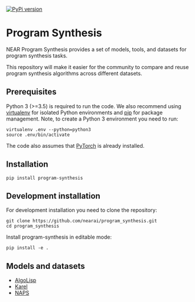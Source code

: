 [![PyPi version](https://pypip.in/v/program-synthesis/badge.png)](https://pypi.org/project/program-synthesis/)
# Program Synthesis
NEAR Program Synthesis provides a set of models, tools, and datasets for program synthesis tasks.

This repository will make it easier for the community to compare and reuse program synthesis algorithms across different
datasets.

## Prerequisites
Python 3 (>=3.5) is required to run the code. We also recommend using
[virtualenv](https://virtualenv.pypa.io/en/stable/) for isolated Python environments and
[pip](https://pypi.org/project/pip/) for package management. Note, to create a Python 3 environment you need to run:

```
virtualenv .env --python=python3
source .env/bin/activate
```

The code also assumes that [PyTorch](https://pytorch.org/) is already installed.

## Installation
```
pip install program-synthesis
```

## Development installation

For development installation you need to clone the repository:
```
git clone https://github.com/nearai/program_synthesis.git
cd program_synthesis
```

Install program-synthesis in editable mode:
```
pip install -e .
```

## Models and datasets
- [AlgoLisp](program_synthesis/algolisp)
- [Karel](program_synthesis/karel)
- [NAPS](program_synthesis/naps)
